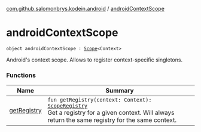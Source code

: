 [com.github.salomonbrys.kodein.android](../index.md) / [androidContextScope](.)

# androidContextScope

`object androidContextScope : `[`Scope`](../../com.github.salomonbrys.kodein/-scope/index.md)`<Context>`

Android's context scope. Allows to register context-specific singletons.

### Functions

| Name | Summary |
|---|---|
| [getRegistry](get-registry.md) | `fun getRegistry(context: Context): `[`ScopeRegistry`](../../com.github.salomonbrys.kodein/-scope-registry/index.md)<br>Get a registry for a given context. Will always return the same registry for the same context. |
